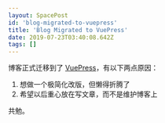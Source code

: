 ```yaml
---
layout: SpacePost
id: 'blog-migrated-to-vuepress'
title: 'Blog Migrated to VuePress'
date: 2019-07-23T03:40:08.642Z
tags: []
---
```


博客正式迁移到了 [VuePress](https://vuepress.vuejs.org/)，有以下两点原因：

1. 想做一个极简化改版，但懒得折腾了
2. 希望以后重心放在写文章，而不是维护博客上

共勉。
